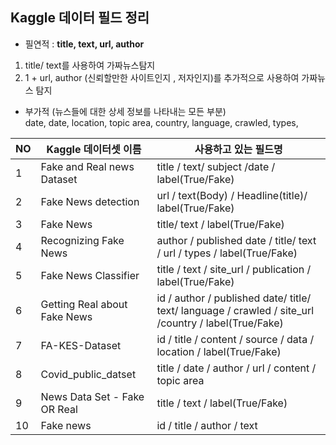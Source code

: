 ## Kaggle 데이터 필드 정리

- 필연적 : **title, text, url, author**
 1. title/ text를 사용하여 가짜뉴스탐지
 2. 1 + url, author (신뢰할만한 사이트인지 , 저자인지)를 추가적으로 사용하여 가짜뉴스 탐지
   
- 부가적 (뉴스들에 대한 상세 정보를 나타내는 모든 부분)   
  date, date, location, topic area, country, language, crawled, types, 

|NO|Kaggle 데이터셋 이름|사용하고 있는 필드명|
|-|-------------------|------------------|
|1|Fake and Real news Dataset|title / text/ subject /date / label(True/Fake)|
|2|Fake News detection|url / text(Body) / Headline(title)/ label(True/Fake)|
|3|Fake News|title/ text / label(True/Fake)|
|4|Recognizing Fake News|author / published date / title/ text / url / types / label(True/Fake)|
|5|Fake News Classifier|title / text / site_url / publication / label(True/Fake)|
|6|Getting Real about Fake News|id / author / published date/ title/ text/ language / crawled / site_url /country / label(True/Fake)|
|7|FA-KES-Dataset|id / title / content / source / data / location / label(True/Fake)|
|8|Covid_public_datset|title / date / author / url / content / topic area|
|9|News Data Set - Fake OR Real|title / text / label(True/Fake)|
|10|Fake news|id / title / author / text|
